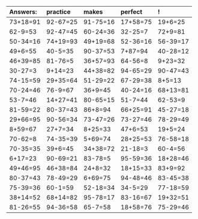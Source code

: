 | Answers: | practice | makes | perfect | ! |
| :--- | :--- | :--- | :--- | :--- |
| 73+18=91 | 92-67=25 | 91-75=16 | 17+58=75 | 19+6=25 | 
| 62-9=53 | 92-47=45 | 60-24=36 | 32-25=7 | 72+9=81 | 
| 50-34=16 | 74+19=93 | 49+19=68 | 52-36=16 | 56-39=17 | 
| 49+6=55 | 40-5=35 | 90-37=53 | 7+87=94 | 40-28=12 | 
| 46+39=85 | 81-76=5 | 36+57=93 | 64-56=8 | 9+23=32 | 
| 30-27=3 | 9+14=23 | 44+38=82 | 94-65=29 | 90-47=43 | 
| 74-15=59 | 29+35=64 | 51-29=22 | 67-29=38 | 8+5=13 | 
| 70-24=46 | 76-9=67 | 36+9=45 | 40-24=16 | 68+13=81 | 
| 53-7=46 | 14+27=41 | 80-65=15 | 51-7=44 | 62-53=9 | 
| 81-59=22 | 80-37=43 | 86+8=94 | 66+25=91 | 45-27=18 | 
| 29+66=95 | 90-56=34 | 73-47=26 | 73-27=46 | 78-29=49 | 
| 8+59=67 | 27+7=34 | 8+25=33 | 47+6=53 | 19+5=24 | 
| 70-62=8 | 74-35=39 | 5+69=74 | 28+25=53 | 76-58=18 | 
| 70-35=35 | 39+6=45 | 34+38=72 | 21-18=3 | 60-4=56 | 
| 6+17=23 | 90-69=21 | 83-78=5 | 95-59=36 | 18+28=46 | 
| 49+46=95 | 46+38=84 | 24+8=32 | 18+15=33 | 83+9=92 | 
| 80-37=43 | 78-49=29 | 6+69=75 | 94-48=46 | 83-45=38 | 
| 75-39=36 | 60-1=59 | 52-18=34 | 34-5=29 | 77-18=59 | 
| 38+14=52 | 68+14=82 | 95-78=17 | 83-16=67 | 19+32=51 | 
| 81-26=55 | 94-36=58 | 65-7=58 | 18+58=76 | 75-29=46 | 
